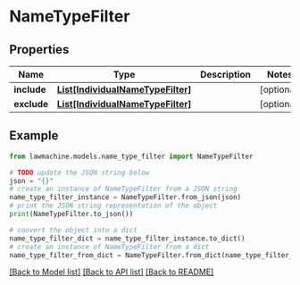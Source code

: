# NameTypeFilter


## Properties

Name | Type | Description | Notes
------------ | ------------- | ------------- | -------------
**include** | [**List[IndividualNameTypeFilter]**](IndividualNameTypeFilter.md) |  | [optional] 
**exclude** | [**List[IndividualNameTypeFilter]**](IndividualNameTypeFilter.md) |  | [optional] 

## Example

```python
from lawmachine.models.name_type_filter import NameTypeFilter

# TODO update the JSON string below
json = "{}"
# create an instance of NameTypeFilter from a JSON string
name_type_filter_instance = NameTypeFilter.from_json(json)
# print the JSON string representation of the object
print(NameTypeFilter.to_json())

# convert the object into a dict
name_type_filter_dict = name_type_filter_instance.to_dict()
# create an instance of NameTypeFilter from a dict
name_type_filter_from_dict = NameTypeFilter.from_dict(name_type_filter_dict)
```
[[Back to Model list]](../README.md#documentation-for-models) [[Back to API list]](../README.md#documentation-for-api-endpoints) [[Back to README]](../README.md)


